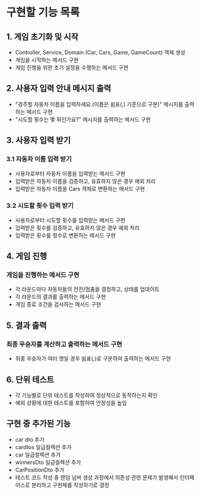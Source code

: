 # 구현할 기능 목록
## 1. 게임 초기화 및 시작
   * Controller, Service, Domain (Car, Cars, Game, GameCount) 객체 생성
   * 게임을 시작하는 메서드 구현
   * 게임 진행을 위한 초기 설정을 수행하는 메서드 구현
## 2. 사용자 입력 안내 메시지 출력
   * "경주할 자동차 이름을 입력하세요.(이름은 쉼표(,) 기준으로 구분)" 메시지를 출력하는 메서드 구현
   * "시도할 횟수는 몇 회인가요?" 메시지를 출력하는 메서드 구현
## 3. 사용자 입력 받기
   ### 3.1 자동차 이름 입력 받기 
   * 사용자로부터 자동차 이름을 입력받는 메서드 구현
   * 입력받은 자동차 이름을 검증하고, 유효하지 않은 경우 예외 처리
   * 입력받은 자동차 이름을 Cars 객체로 변환하는 메서드 구현
   ### 3.2 시도할 횟수 입력 받기
   * 사용자로부터 시도할 횟수를 입력받는 메서드 구현
   * 입력받은 횟수를 검증하고, 유효하지 않은 경우 예외 처리
   * 입력받은 횟수를 정수로 변환하는 메서드 구현
## 4. 게임 진행
   ### 게임을 진행하는 메서드 구현
   * 각 라운드마다 자동차들의 전진/멈춤을 결정하고, 상태를 업데이트
   * 각 라운드의 결과를 출력하는 메서드 구현
   * 게임 종료 조건을 검사하는 메서드 구현
## 5. 결과 출력
   ### 최종 우승자를 계산하고 출력하는 메서드 구현
   * 최종 우승자가 여러 명일 경우 쉼표(,)로 구분하여 출력하는 메서드 구현
## 6. 단위 테스트
   * 각 기능별로 단위 테스트를 작성하여 정상적으로 동작하는지 확인
   * 예외 상황에 대한 테스트를 포함하여 안정성을 높임

## 구현 중 추가된 기능
   * car dto 추가
   * cardtos 일급컬렉션 추가 
   * car 일급컬렉션 추가 
   * winnersDto 일급컬렉션 추가
   * CarPositionDto 추가
   * 테스트 코드 작성 중 랜덤 넘버 생성 과정에서 의존성 관련 문제가 발생해서 인터페이스로 분리하고 구현체를 작성하기로 결정